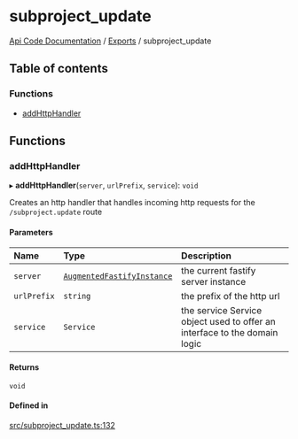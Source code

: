 # subproject\_update
 
[Api Code Documentation](../README.md) / [Exports](../modules.md) / subproject\_update

## Table of contents

### Functions

- [addHttpHandler](subproject_update.md#addhttphandler)

## Functions

### addHttpHandler

▸ **addHttpHandler**(`server`, `urlPrefix`, `service`): `void`

Creates an http handler that handles incoming http requests for the `/subproject.update` route

#### Parameters

| Name | Type | Description |
| :------ | :------ | :------ |
| `server` | [`AugmentedFastifyInstance`](../interfaces/types.AugmentedFastifyInstance.md) | the current fastify server instance |
| `urlPrefix` | `string` | the prefix of the http url |
| `service` | `Service` | the service Service object used to offer an interface to the domain logic |

#### Returns

`void`

#### Defined in

[src/subproject_update.ts:132](https://github.com/openkfw/TruBudget/blob/d2b440c/api/src/subproject_update.ts#L132)
